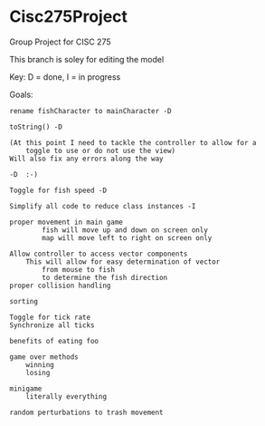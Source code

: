 # Cisc275Project
Group Project for CISC 275

This branch is soley for editing the model

Key: D = done, I = in progress

Goals:

    rename fishCharacter to mainCharacter -D
    
    toString() -D
    
    (At this point I need to tackle the controller to allow for a 
        toggle to use or do not use the view)
    Will also fix any errors along the way
    
    -D  :-)
    
    Toggle for fish speed -D
    
    Simplify all code to reduce class instances -I
    
    proper movement in main game 
            fish will move up and down on screen only
            map will move left to right on screen only
        
    Allow controller to access vector components
        This will allow for easy determination of vector
            from mouse to fish
            to determine the fish direction
    proper collision handling
    
    sorting
   
    Toggle for tick rate
    Synchronize all ticks
    
    benefits of eating foo
    
    game over methods
        winning
        losing
    
    minigame
        literally everything
    
    random perturbations to trash movement
